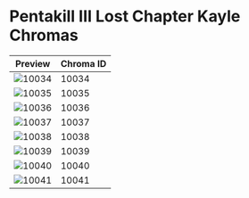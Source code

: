 # Pentakill III Lost Chapter Kayle Chromas

| Preview | Chroma ID |
|---------|-----------|
| ![10034](https://raw.communitydragon.org/latest/plugins/rcp-be-lol-game-data/global/default/v1/champion-chroma-images/10/10034.png) | 10034 |
| ![10035](https://raw.communitydragon.org/latest/plugins/rcp-be-lol-game-data/global/default/v1/champion-chroma-images/10/10035.png) | 10035 |
| ![10036](https://raw.communitydragon.org/latest/plugins/rcp-be-lol-game-data/global/default/v1/champion-chroma-images/10/10036.png) | 10036 |
| ![10037](https://raw.communitydragon.org/latest/plugins/rcp-be-lol-game-data/global/default/v1/champion-chroma-images/10/10037.png) | 10037 |
| ![10038](https://raw.communitydragon.org/latest/plugins/rcp-be-lol-game-data/global/default/v1/champion-chroma-images/10/10038.png) | 10038 |
| ![10039](https://raw.communitydragon.org/latest/plugins/rcp-be-lol-game-data/global/default/v1/champion-chroma-images/10/10039.png) | 10039 |
| ![10040](https://raw.communitydragon.org/latest/plugins/rcp-be-lol-game-data/global/default/v1/champion-chroma-images/10/10040.png) | 10040 |
| ![10041](https://raw.communitydragon.org/latest/plugins/rcp-be-lol-game-data/global/default/v1/champion-chroma-images/10/10041.png) | 10041 |